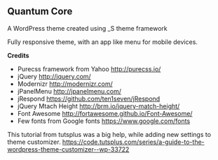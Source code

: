 ## Quantum Core 
A WordPress theme created using _S theme framework

Fully responsive theme, with an app like menu for mobile devices.

**Credits**

* Purecss framework from Yahoo http://purecss.io/
* jQuery http://jquery.com/
* Modernizr http://modernizr.com/
* jPanelMenu http://jpanelmenu.com/
* jRespond https://github.com/ten1seven/jRespond
* jQuery Mtach Height http://brm.io/jquery-match-height/
* Font Awesome http://fortawesome.github.io/Font-Awesome/
* Few fonts from Google fonts https://www.google.com/fonts

This tutorial from tutsplus was a big help, while adding new settings to theme customizer.
https://code.tutsplus.com/series/a-guide-to-the-wordpress-theme-customizer--wp-33722


